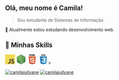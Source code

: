 ## <h>Olá, meu nome é <strong>Camila!</strong></h1>

> Sou estudante de Sistemas de Informação

🔭 Atualmente estou estudando desenvolvimento web.

## 🚀 Minhas Skills

<code><img height="32" src="https://raw.githubusercontent.com/github/explore/80688e429a7d4ef2fca1e82350fe8e3517d3494d/topics/javascript/javascript.png" alt="Javascript"/></code>
<code><img height="32" src="https://raw.githubusercontent.com/github/explore/80688e429a7d4ef2fca1e82350fe8e3517d3494d/topics/nodejs/nodejs.png" alt="Nodejs"/></code>
<code><img height="32" src="https://raw.githubusercontent.com/github/explore/80688e429a7d4ef2fca1e82350fe8e3517d3494d/topics/html/html.png" alt="HTML5"/></code>
<code><img height="32" src="https://raw.githubusercontent.com/github/explore/80688e429a7d4ef2fca1e82350fe8e3517d3494d/topics/css/css.png" alt="CSS"/></code>>

[![camilajullyane](https://github-readme-stats.vercel.app/api?username=camilajullyane&theme=dracula)](https://github.com/anuraghazra/github-readme-stats)
[![camilajullyane](https://github-readme-stats.vercel.app/api/top-langs/?username=camilajullyane&hide=html&layout=compact&theme=dracula)](https://github.com/anuraghazra/github-readme-stats)

